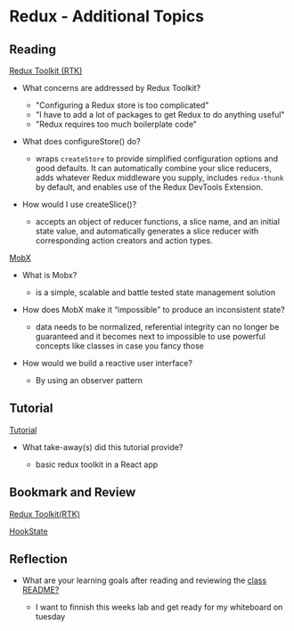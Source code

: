 # Redux - Additional Topics

## Reading

[Redux Toolkit (RTK)](https://redux-toolkit.js.org/introduction/getting-started)

- What concerns are addressed by Redux Toolkit?

  - "Configuring a Redux store is too complicated"
  - "I have to add a lot of packages to get Redux to do anything useful"
  - "Redux requires too much boilerplate code"

- What does configureStore() do?

  - wraps `createStore` to provide simplified configuration options and good defaults. It can automatically combine your slice reducers, adds whatever Redux middleware you supply, includes `redux-thunk` by default, and enables use of the Redux DevTools Extension.

- How would I use createSlice()?

  - accepts an object of reducer functions, a slice name, and an initial state value, and automatically generates a slice reducer with corresponding action creators and action types.

[MobX](https://mobx.js.org/getting-started.html)

- What is Mobx?

  - is a simple, scalable and battle tested state management solution

- How does MobX make it “impossible” to produce an inconsistent state?

  - data needs to be normalized, referential integrity can no longer be guaranteed and it becomes next to impossible to use powerful concepts like classes in case you fancy those

- How would we build a reactive user interface?

  - By using an observer pattern

## Tutorial

[Tutorial](https://redux-toolkit.js.org/tutorials/intermediate-tutorial)

- What take-away(s) did this tutorial provide?

  - basic redux toolkit in a React app

## Bookmark and Review

[Redux Toolkit(RTK)](https://redux-toolkit.js.org/)

[HookState](https://hookstate.js.org/)

## Reflection

- What are your learning goals after reading and reviewing the [class README?](https://codefellows.github.io/code-401-javascript-guide/curriculum/class-39/)

  - I want to finnish this weeks lab and get ready for my whiteboard on tuesday
